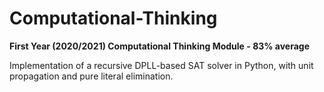 # Computational-Thinking
**First Year (2020/2021) Computational Thinking Module - 83% average**

Implementation of a recursive DPLL-based SAT solver in Python, with unit propagation and pure literal elimination.
